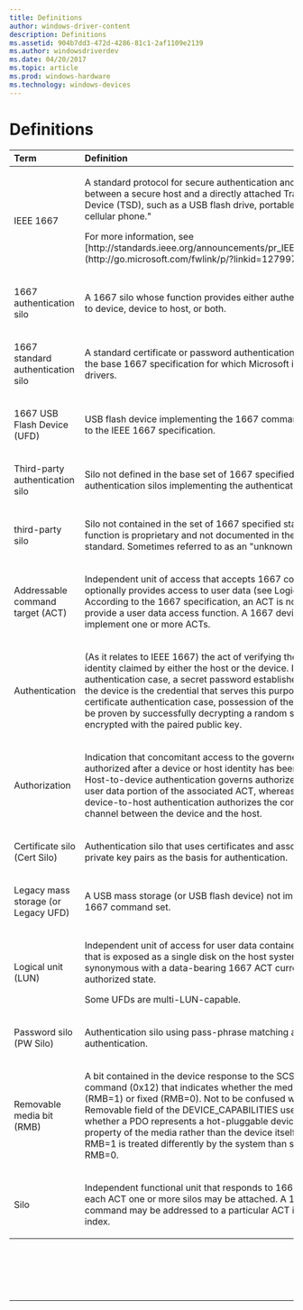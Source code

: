 ```yaml
---
title: Definitions
author: windows-driver-content
description: Definitions
ms.assetid: 904b7dd3-472d-4286-81c1-2af1109e2139
ms.author: windowsdriverdev
ms.date: 04/20/2017
ms.topic: article
ms.prod: windows-hardware
ms.technology: windows-devices
---
```


# Definitions


<table>
<colgroup>
<col width="50%" />
<col width="50%" />
</colgroup>
<thead>
<tr class="header">
<th align="left">Term</th>
<th align="left">Definition</th>
</tr>
</thead>
<tbody>
<tr class="odd">
<td align="left"><p>IEEE 1667</p></td>
<td align="left"><p>A standard protocol for secure authentication and creation of trust between a secure host and a directly attached Transient Storage Device (TSD), such as a USB flash drive, portable hard drive, or cellular phone.&quot;</p>
<p>For more information, see [http://standards.ieee.org/announcements/pr_IEEE1667_new.html](http://go.microsoft.com/fwlink/p/?linkid=127997) .</p></td>
</tr>
<tr class="even">
<td align="left"><p>1667 authentication silo</p></td>
<td align="left"><p>A 1667 silo whose function provides either authentication of host to device, device to host, or both.</p></td>
</tr>
<tr class="odd">
<td align="left"><p>1667 standard authentication silo</p></td>
<td align="left"><p>A standard certificate or password authentication silo defined in the base 1667 specification for which Microsoft is shipping drivers.</p></td>
</tr>
<tr class="even">
<td align="left"><p>1667 USB Flash Device (UFD)</p></td>
<td align="left"><p>USB flash device implementing the 1667 command set according to the IEEE 1667 specification.</p></td>
</tr>
<tr class="odd">
<td align="left"><p>Third-party authentication silo</p></td>
<td align="left"><p>Silo not defined in the base set of 1667 specified standard authentication silos implementing the authentication function.</p></td>
</tr>
<tr class="even">
<td align="left"><p>third-party silo</p></td>
<td align="left"><p>Silo not contained in the set of 1667 specified standard silos. The function is proprietary and not documented in the IEEE 1667 base standard. Sometimes referred to as an &quot;unknown&quot; silo.</p></td>
</tr>
<tr class="odd">
<td align="left"><p>Addressable command target (ACT)</p></td>
<td align="left"><p>Independent unit of access that accepts 1667 commands and optionally provides access to user data (see Logical Unit). According to the 1667 specification, an ACT is not required to provide a user data access function. A 1667 device may implement one or more ACTs.</p></td>
</tr>
<tr class="even">
<td align="left"><p>Authentication</p></td>
<td align="left"><p>(As it relates to IEEE 1667) the act of verifying the veracity of the identity claimed by either the host or the device. In the password authentication case, a secret password established by the user of the device is the credential that serves this purpose. In the certificate authentication case, possession of the private key must be proven by successfully decrypting a random stream of bytes encrypted with the paired public key.</p></td>
</tr>
<tr class="odd">
<td align="left"><p>Authorization</p></td>
<td align="left"><p>Indication that concomitant access to the governed resource is authorized after a device or host identity has been authenticated. Host-to-device authentication governs authorized access to the user data portion of the associated ACT, whereas successful device-to-host authentication authorizes the connected data channel between the device and the host.</p></td>
</tr>
<tr class="even">
<td align="left"><p>Certificate silo (Cert Silo)</p></td>
<td align="left"><p>Authentication silo that uses certificates and associated public-private key pairs as the basis for authentication.</p></td>
</tr>
<tr class="odd">
<td align="left"><p>Legacy mass storage (or Legacy UFD)</p></td>
<td align="left"><p>A USB mass storage (or USB flash device) not implementing the 1667 command set.</p></td>
</tr>
<tr class="even">
<td align="left"><p>Logical unit (LUN)</p></td>
<td align="left"><p>Independent unit of access for user data contained on a device that is exposed as a single disk on the host system. A LUN is synonymous with a data-bearing 1667 ACT currently in the authorized state.</p>
<p>Some UFDs are multi-LUN-capable.</p></td>
</tr>
<tr class="odd">
<td align="left"><p>Password silo (PW Silo)</p></td>
<td align="left"><p>Authentication silo using pass-phrase matching as the basis for authentication.</p></td>
</tr>
<tr class="even">
<td align="left"><p>Removable media bit (RMB)</p></td>
<td align="left"><p>A bit contained in the device response to the SCSI INQUIRY command (0x12) that indicates whether the media is removable (RMB=1) or fixed (RMB=0). Not to be confused with the Removable field of the DEVICE_CAPABILITIES used to indicate whether a PDO represents a hot-pluggable device, RMB refers to a property of the media rather than the device itself. Media for which RMB=1 is treated differently by the system than show media with RMB=0.</p></td>
</tr>
<tr class="odd">
<td align="left"><p>Silo</p></td>
<td align="left"><p>Independent functional unit that responds to 1667 commands. To each ACT one or more silos may be attached. A 1667 silo command may be addressed to a particular ACT index and silo index.</p></td>
</tr>
</tbody>
</table>

 

 

 


--------------------


